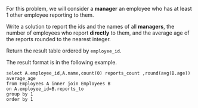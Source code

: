 For this problem, we will consider a **manager** an employee who has at least 1 other employee reporting to them.

Write a solution to report the ids and the names of all **managers**, the number of employees who report **directly** to them, and the average age of the reports rounded to the nearest integer.

Return the result table ordered by `employee_id`.

The result format is in the following example.

```MySQL
select A.employee_id,A.name,count(0) reports_count ,round(avg(B.age)) average_age
from Employees A inner join Employees B
on A.employee_id=B.reports_to
group by 1
order by 1

```